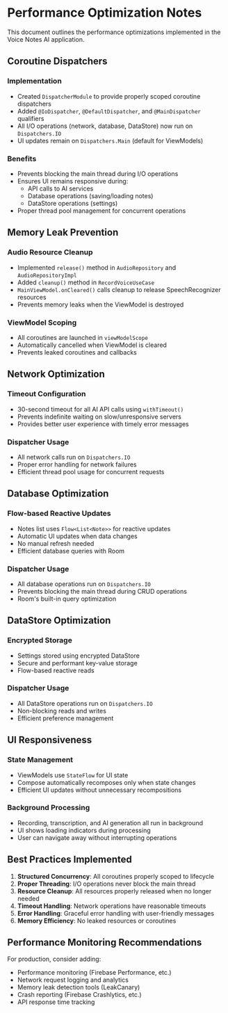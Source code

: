 # Performance Optimization Notes

This document outlines the performance optimizations implemented in the Voice Notes AI application.

## Coroutine Dispatchers

### Implementation
- Created `DispatcherModule` to provide properly scoped coroutine dispatchers
- Added `@IoDispatcher`, `@DefaultDispatcher`, and `@MainDispatcher` qualifiers
- All I/O operations (network, database, DataStore) now run on `Dispatchers.IO`
- UI updates remain on `Dispatchers.Main` (default for ViewModels)

### Benefits
- Prevents blocking the main thread during I/O operations
- Ensures UI remains responsive during:
  - API calls to AI services
  - Database operations (saving/loading notes)
  - DataStore operations (settings)
- Proper thread pool management for concurrent operations

## Memory Leak Prevention

### Audio Resource Cleanup
- Implemented `release()` method in `AudioRepository` and `AudioRepositoryImpl`
- Added `cleanup()` method in `RecordVoiceUseCase`
- `MainViewModel.onCleared()` calls cleanup to release SpeechRecognizer resources
- Prevents memory leaks when the ViewModel is destroyed

### ViewModel Scoping
- All coroutines are launched in `viewModelScope`
- Automatically cancelled when ViewModel is cleared
- Prevents leaked coroutines and callbacks

## Network Optimization

### Timeout Configuration
- 30-second timeout for all AI API calls using `withTimeout()`
- Prevents indefinite waiting on slow/unresponsive servers
- Provides better user experience with timely error messages

### Dispatcher Usage
- All network calls run on `Dispatchers.IO`
- Proper error handling for network failures
- Efficient thread pool usage for concurrent requests

## Database Optimization

### Flow-based Reactive Updates
- Notes list uses `Flow<List<Note>>` for reactive updates
- Automatic UI updates when data changes
- No manual refresh needed
- Efficient database queries with Room

### Dispatcher Usage
- All database operations run on `Dispatchers.IO`
- Prevents blocking the main thread during CRUD operations
- Room's built-in query optimization

## DataStore Optimization

### Encrypted Storage
- Settings stored using encrypted DataStore
- Secure and performant key-value storage
- Flow-based reactive reads

### Dispatcher Usage
- All DataStore operations run on `Dispatchers.IO`
- Non-blocking reads and writes
- Efficient preference management

## UI Responsiveness

### State Management
- ViewModels use `StateFlow` for UI state
- Compose automatically recomposes only when state changes
- Efficient UI updates without unnecessary recompositions

### Background Processing
- Recording, transcription, and AI generation all run in background
- UI shows loading indicators during processing
- User can navigate away without interrupting operations

## Best Practices Implemented

1. **Structured Concurrency**: All coroutines properly scoped to lifecycle
2. **Proper Threading**: I/O operations never block the main thread
3. **Resource Cleanup**: All resources properly released when no longer needed
4. **Timeout Handling**: Network operations have reasonable timeouts
5. **Error Handling**: Graceful error handling with user-friendly messages
6. **Memory Efficiency**: No leaked resources or coroutines

## Performance Monitoring Recommendations

For production, consider adding:
- Performance monitoring (Firebase Performance, etc.)
- Network request logging and analytics
- Memory leak detection tools (LeakCanary)
- Crash reporting (Firebase Crashlytics, etc.)
- API response time tracking
